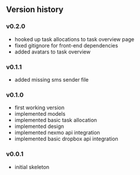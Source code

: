 ## Version history

### v0.2.0
- hooked up task allocations to task overview page
- fixed gitignore for front-end dependencies
- added avatars to task overview

### v0.1.1
- added missing sms sender file

### v0.1.0
- first working version
- implemented models
- implemented basic task allocation
- implemented design
- implemented nexmo api integration
- implemented basic dropbox api integration

### v0.0.1
- initial skeleton

